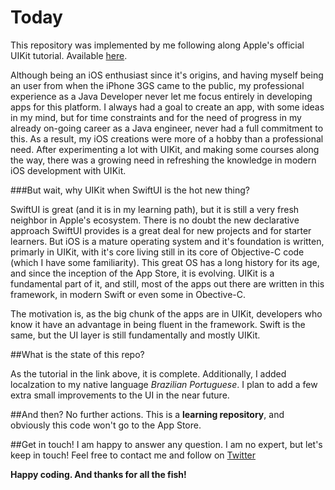 #  Today

This repository was implemented by me following along Apple's official UIKit tutorial. Available [here](https://developer.apple.com/tutorials/app-dev-training#uikit-essentials).

Although being an iOS enthusiast since it's origins, and having myself being an user from when the iPhone 3GS came to the public, my professional experience as a Java Developer never let me focus entirely in developing apps for this platform.
I always had a goal to create an app, with some ideas in my mind, but for time constraints and for the need of progress in my already on-going career as a Java engineer, never had a full commitment to this. As a result, my iOS creations were more of a hobby than a professional need.
After experimenting a lot with UIKit, and making some courses along the way, there was a growing need in refreshing the knowledge in modern iOS development with UIKit.

###But wait, why UIKit when SwiftUI is the hot new thing?

SwiftUI is great (and it is in my learning path), but it is still a very fresh neighbor in Apple's ecosystem. There is no doubt the new declarative approach SwiftUI provides is a great deal for new projects and for starter learners.
But iOS is a mature operating system and it's foundation is written, primarly in UIKit, with it's core living still in its core of Objective-C code (which I have some familiarity).
This great OS has a long history for its age, and since the inception of the App Store, it is evolving. UIKit is a fundamental part of it, and still, most of the apps out there are written in this framework, in modern Swift or even some in Obective-C.

The motivation is, as the big chunk of the apps are in UIKit, developers who know it have an advantage in being fluent in the framework. Swift is the same, but the UI layer is still fundamentally and mostly UIKit.

##What is the state of this repo?

As the tutorial in the link above, it is complete.
Additionally, I added localzation to my native language _Brazilian Portuguese_.
I plan to add a few extra small improvements to the UI in the near future.

##And then?
No further actions. This is a **learning repository**, and obviously this code won't go to the App Store.

##Get in touch!
I am happy to answer any question. I am no expert, but let's keep in touch!
Feel free to contact me and follow on [Twitter](https://twitter.com/devLauten)  

**Happy coding. And thanks for all the fish!**

